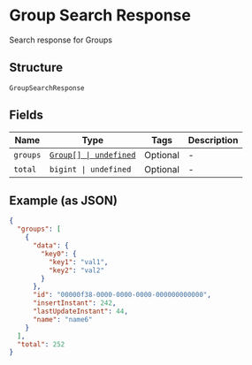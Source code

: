 
# Group Search Response

Search response for Groups

## Structure

`GroupSearchResponse`

## Fields

| Name | Type | Tags | Description |
|  --- | --- | --- | --- |
| `groups` | [`Group[] \| undefined`](../../doc/models/group.md) | Optional | - |
| `total` | `bigint \| undefined` | Optional | - |

## Example (as JSON)

```json
{
  "groups": [
    {
      "data": {
        "key0": {
          "key1": "val1",
          "key2": "val2"
        }
      },
      "id": "00000f38-0000-0000-0000-000000000000",
      "insertInstant": 242,
      "lastUpdateInstant": 44,
      "name": "name6"
    }
  ],
  "total": 252
}
```

